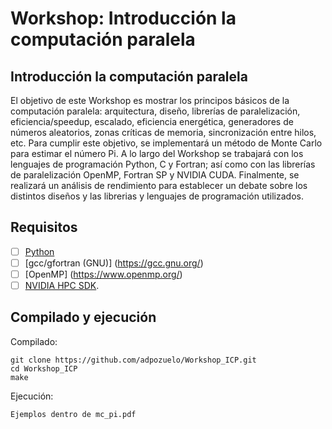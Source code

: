 # Workshop: Introducción la computación paralela

## Introducción la computación paralela

El objetivo de este Workshop es mostrar los principos básicos de la computación paralela: arquitectura, diseño, librerías de paralelización, eficiencia/speedup, escalado, eficiencia energética, generadores de números aleatorios, zonas críticas de memoria, sincronización entre hilos, etc. Para cumplir este objetivo, se implementará un método de Monte Carlo para estimar el número Pi. A lo largo del Workshop se trabajará con los lenguajes de programación Python, C y Fortran; así como con las librerías de paralelización OpenMP, Fortran SP y NVIDIA CUDA. Finalmente, se realizará un análisis de rendimiento para establecer un debate sobre los distintos diseños y las librerias y lenguajes de programación utilizados.

## Requisitos

- [ ] [Python](https://www.python.org/)
- [ ] [gcc/gfortran (GNU)] (https://gcc.gnu.org/)
- [ ] [OpenMP] (https://www.openmp.org/) 
- [ ] [NVIDIA HPC SDK](https://developer.nvidia.com/hpc-sdk).

## Compilado y ejecución

Compilado:

```
git clone https://github.com/adpozuelo/Workshop_ICP.git
cd Workshop_ICP
make
```

Ejecución:

```
Ejemplos dentro de mc_pi.pdf
```